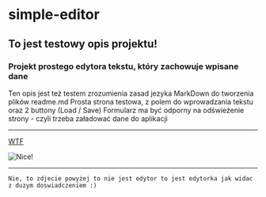 # simple-editor
## To jest testowy opis projektu!

### Projekt prostego edytora tekstu, który zachowuje wpisane dane

Ten opis jest też testem zrozumienia zasad jezyka MarkDown do tworzenia plików readme.md
Prosta strona testowa, z polem do wprowadzania tekstu oraz 2 buttony (Load / Save)
Formularz ma być odporny na odświeżenie strony - czyli trzeba załadować dane do aplikacji 

---

[WTF](https://kursy.devstyle.pl/frontend/tydzien-viii/lekcja-8-10-prace-domowe-tydzien-viii/)

![Nice!](https://i.pinimg.com/originals/91/e5/3a/91e53abeaac9ffafd79e8555c7bf7cd4.jpg)

---

```
Nie, to zdjecie powyżej to nie jest edytor to jest edytorka jak widac z duzym doswiadczeniem :)

```
